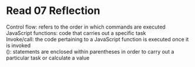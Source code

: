 # Read 07 Reflection

Control flow: refers to the order in which commands are executed  
JavaScript functions: code that carries out a specific task  
Invoke/call: the code pertaining to a JavaScript function is executed once it is invoked  
(): statements are enclosed within parentheses in order to carry out a particular task or calculate a value  